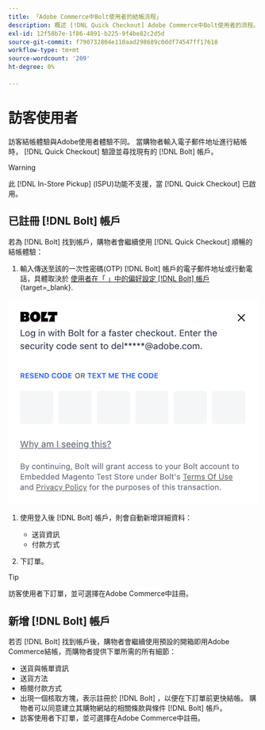 ```yaml
---
title: 「Adobe Commerce中Bolt使用者的結帳流程」
description: 概述 [!DNL Quick Checkout] Adobe Commerce中Bolt使用者的流程。
exl-id: 12f58b7e-1f86-4891-b225-9f4be82c2d5d
source-git-commit: f790732804e110aad298689c0ddf74547ff17618
workflow-type: tm+mt
source-wordcount: '209'
ht-degree: 0%

---
```


# 訪客使用者

訪客結帳體驗與Adobe使用者體驗不同。 當購物者輸入電子郵件地址進行結帳時， [!DNL Quick Checkout] 驗證並尋找現有的 [!DNL Bolt] 帳戶。

>[!WARNING]
>
> 此 [!DNL In-Store Pickup] (ISPU)功能不支援，當 [!DNL Quick Checkout] 已啟用。

## 已註冊 [!DNL Bolt] 帳戶

若為 [!DNL Bolt] 找到帳戶，購物者會繼續使用 [!DNL Quick Checkout] 順暢的結帳體驗：

1. 輸入傳送至該的一次性密碼(OTP) [!DNL Bolt] 帳戶的電子郵件地址或行動電話，具體取決於 [使用者在「 」中的偏好設定 [!DNL Bolt] 帳戶](https://help.bolt.com/shoppers/account/account-settings/#how-to-set-preferred-login-method){target=_blank}.

![OTP快顯視窗](assets/new-logo-otp-email.png)

1. 使用登入後 [!DNL Bolt] 帳戶，則會自動新增詳細資料：

   - 送貨資訊
   - 付款方式

1. 下訂單。

>[!TIP]
>
> 訪客使用者下訂單，並可選擇在Adobe Commerce中註冊。

## 新增 [!DNL Bolt] 帳戶

若否 [!DNL Bolt] 找到帳戶後，購物者會繼續使用預設的開箱即用Adobe Commerce結帳，而購物者提供下單所需的所有細節：

- 送貨與帳單資訊
- 送貨方法
- 檢閱付款方式
- 出現一個核取方塊，表示註冊於 [!DNL Bolt] ，以便在下訂單前更快結帳。 購物者可以同意建立其購物網站的相關條款與條件 [!DNL Bolt] 帳戶。
- 訪客使用者下訂單，並可選擇在Adobe Commerce中註冊。
